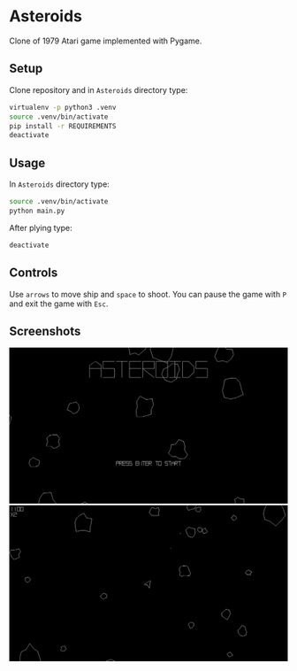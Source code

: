 # Asteroids
Clone of 1979 Atari game implemented with Pygame.

## Setup
Clone repository and in `Asteroids` directory type:
```bash
virtualenv -p python3 .venv
source .venv/bin/activate
pip install -r REQUIREMENTS
deactivate
```

## Usage
In `Asteroids` directory type:
```bash
source .venv/bin/activate
python main.py
```
After plying type:
```bash
deactivate
```

## Controls
Use `arrows` to move ship and `space` to shoot. You can pause the game with `P` and exit the game with `Esc`.

## Screenshots
![Title screen](screenshots/title_screen.png)
![Game screen](screenshots/game_screen.png)
